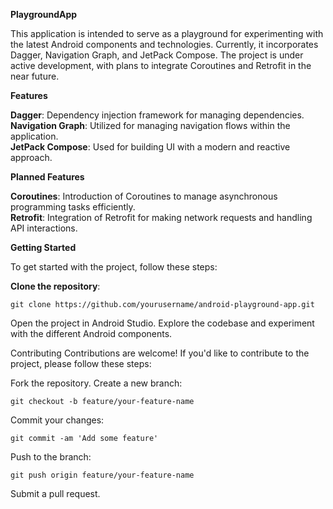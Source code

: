 **PlaygroundApp** <br />

This application is intended to serve as a playground for experimenting with the latest Android components and technologies. Currently, it incorporates Dagger, Navigation Graph, and JetPack Compose. The project is under active development, with plans to integrate Coroutines and Retrofit in the near future.

**Features** <br />

**Dagger**: Dependency injection framework for managing dependencies. <br />
**Navigation Graph**: Utilized for managing navigation flows within the application. <br />
**JetPack Compose**: Used for building UI with a modern and reactive approach. <br />

**Planned Features** <br />

**Coroutines**: Introduction of Coroutines to manage asynchronous programming tasks efficiently. <br />
**Retrofit**: Integration of Retrofit for making network requests and handling API interactions. <br />

**Getting Started** <br />

To get started with the project, follow these steps:

**Clone the repository**: <br />

```
git clone https://github.com/yourusername/android-playground-app.git
```
Open the project in Android Studio.
Explore the codebase and experiment with the different Android components.

Contributing
Contributions are welcome! If you'd like to contribute to the project, please follow these steps:

Fork the repository.
Create a new branch:
```
git checkout -b feature/your-feature-name
```

Commit your changes:
```
git commit -am 'Add some feature'
```

Push to the branch:
```
git push origin feature/your-feature-name
```
Submit a pull request.
